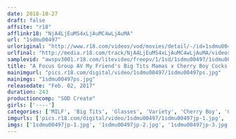 ```yaml
---
date: 2018-10-27
draft: false
affsite: "r18"
afflinkr18: "NjA4LjEuMS4xLjAuMC4wLjAuMA"
url: "1sdmu00497"
urloriginal: "http://www.r18.com/videos/vod/movies/detail/-/id=1sdmu00497"
urlfinal: "http://media.r18.com/track/NjA4LjEuMS4xLjAuMC4wLjAuMA/videos/vod/movies/detail/-/id=1sdmu00497"
samplevid: "awspv3001.r18.com/litevideo/freepv/1/1sd/1sdmu00497/1sdmu00497_dmb_w.mp4"
title: "A Focus Group AV My Friend's Big Tits Mamas x Cherry Boy Cocks This Cherry Boy Was Always Interested In His Friend's Mom And Her Big Tits, And Now They're Together, Alone! It Was Just Supposed To Be Pussy Grinding Practice Session, But She Got Hot And Horny For His Rock Hard Cherry Boy Cock! She Gave Him A Nice Gentle Cowgirl And Finished Him Off With A Cherry Popping Ejaculation"
mainimgurl: "pics.r18.com/digital/video/1sdmu00497/1sdmu00497ps.jpg"
mainimgs: "1sdmu00497ps.jpg"
releasedate: "Feb. 02, 2017"
duration: 243
productioncomp: "SOD Create"
girls: ['----']
categories: ['MILF', 'Big Tits', 'Glasses', 'Variety', 'Cherry Boy', 'Cowgirl', 'Over 4 Hours', 'Hi-Def']
imgurls: ['pics.r18.com/digital/video/1sdmu00497/1sdmu00497jp-1.jpg', 'pics.r18.com/digital/video/1sdmu00497/1sdmu00497jp-2.jpg', 'pics.r18.com/digital/video/1sdmu00497/1sdmu00497jp-3.jpg', 'pics.r18.com/digital/video/1sdmu00497/1sdmu00497jp-4.jpg', 'pics.r18.com/digital/video/1sdmu00497/1sdmu00497jp-5.jpg', 'pics.r18.com/digital/video/1sdmu00497/1sdmu00497jp-6.jpg', 'pics.r18.com/digital/video/1sdmu00497/1sdmu00497jp-7.jpg', 'pics.r18.com/digital/video/1sdmu00497/1sdmu00497jp-8.jpg', 'pics.r18.com/digital/video/1sdmu00497/1sdmu00497jp-9.jpg', 'pics.r18.com/digital/video/1sdmu00497/1sdmu00497jp-10.jpg', 'pics.r18.com/digital/video/1sdmu00497/1sdmu00497jp-11.jpg', 'pics.r18.com/digital/video/1sdmu00497/1sdmu00497jp-12.jpg', 'pics.r18.com/digital/video/1sdmu00497/1sdmu00497jp-13.jpg', 'pics.r18.com/digital/video/1sdmu00497/1sdmu00497jp-14.jpg', 'pics.r18.com/digital/video/1sdmu00497/1sdmu00497jp-15.jpg', 'pics.r18.com/digital/video/1sdmu00497/1sdmu00497jp-16.jpg', 'pics.r18.com/digital/video/1sdmu00497/1sdmu00497jp-17.jpg', 'pics.r18.com/digital/video/1sdmu00497/1sdmu00497jp-18.jpg', 'pics.r18.com/digital/video/1sdmu00497/1sdmu00497jp-19.jpg', 'pics.r18.com/digital/video/1sdmu00497/1sdmu00497jp-20.jpg']
imgs: ['1sdmu00497jp-1.jpg', '1sdmu00497jp-2.jpg', '1sdmu00497jp-3.jpg', '1sdmu00497jp-4.jpg', '1sdmu00497jp-5.jpg', '1sdmu00497jp-6.jpg', '1sdmu00497jp-7.jpg', '1sdmu00497jp-8.jpg', '1sdmu00497jp-9.jpg', '1sdmu00497jp-10.jpg', '1sdmu00497jp-11.jpg', '1sdmu00497jp-12.jpg', '1sdmu00497jp-13.jpg', '1sdmu00497jp-14.jpg', '1sdmu00497jp-15.jpg', '1sdmu00497jp-16.jpg', '1sdmu00497jp-17.jpg', '1sdmu00497jp-18.jpg', '1sdmu00497jp-19.jpg', '1sdmu00497jp-20.jpg']
---
```

